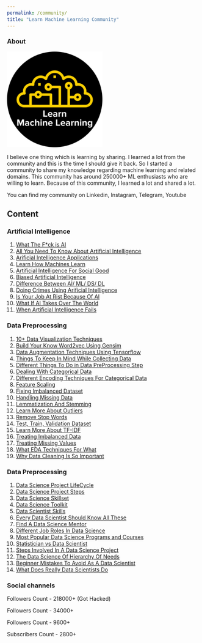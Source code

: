 ```yaml
---
permalink: /community/
title: "Learn Machine Learning Community"
---
```


### About


<img src="/assets/images/logo.png" width="250" height="250">

I believe one thing which is learning by sharing. I learned a lot from the community and this is the time I should give it back. So I started a community to share my knowledge regarding machine learning and related domains. This community has around 250000+ ML enthusiasts who are willing to learn. Because of this community, I learned a lot and shared a lot.

You can find my community on Linkedin, Instagram, Telegram, Youtube


## Content

### Artificial Intelligence
<ol>
<li><a href="/assets/pdfs/artificial%20intelligence/wtf_is_AI.pdf">What The F*ck is AI</a></li>
<li><a href="/assets/pdfs/artificial%20intelligence/All_you_need_to_know_about_AI.pdf">All You Need To Know About Artificial Intelligence</a></li>
<li><a href="https://github.com/udaykondreddy/udaykondreddy.github.io/blob/master/assets/pdfs/artificial%20intelligence/artificial_intelligence_applications.pdf">Arificial Intelligence Applications</a></li>
<li><a href="https://github.com/udaykondreddy/udaykondreddy.github.io/blob/master/assets/pdfs/artificial%20intelligence/How_machine_learn.pdf">Learn How Machines Learn</a></li>
<li><a href="https://github.com/udaykondreddy/udaykondreddy.github.io/blob/master/assets/pdfs/artificial%20intelligence/ai_for_social_good.pdf">Artificial Intelligence For Social Good</a></li>
<li><a href="https://github.com/udaykondreddy/udaykondreddy.github.io/blob/master/assets/pdfs/artificial%20intelligence/Biased_artificial_intelligence.pdf">Biased Artificial Intelligence</a></li>
<li><a href="https://github.com/udaykondreddy/udaykondreddy.github.io/blob/master/assets/pdfs/artificial%20intelligence/DIFFERENCE_BETWEEN_DS_SL_ML_AL.pdf">Difference Between AI/ ML/ DS/ DL</a></li>
<li><a href="https://github.com/udaykondreddy/udaykondreddy.github.io/blob/master/assets/pdfs/artificial%20intelligence/Doing_crimes_using_AI.pdf">Doing Crimes Using Arificial Intelligence</a></li>
<li><a href="https://github.com/udaykondreddy/udaykondreddy.github.io/blob/master/assets/pdfs/artificial%20intelligence/is_your_job_at_risk_because_of_AI.pdf">Is Your Job At Rist Because Of AI</a></li>
<li><a href="https://github.com/udaykondreddy/udaykondreddy.github.io/blob/master/assets/pdfs/artificial%20intelligence/what_if_ai_takes_over_the_world.pdf">What If AI Takes Over The World</a></li>
<li><a href="https://github.com/udaykondreddy/udaykondreddy.github.io/blob/master/assets/pdfs/artificial%20intelligence/When_AI_fails.pdf">When Artificial Intelligence Fails</a></li>
</ol>

### Data Preprocessing
<ol>
<li><a href="https://github.com/udaykondreddy/udaykondreddy.github.io/blob/master/assets/pdfs/data%20preprocessing/10_plus_techniques_to_visualize_your_data.pdf">10+ Data Visualization Techniques</a></li>
<li><a href="https://github.com/udaykondreddy/udaykondreddy.github.io/blob/master/assets/pdfs/data%20preprocessing/build_your_own_word2vec_using_gensim.pdf">Build Your Know Word2vec Using Gensim</a></li>
<li><a href="https://github.com/udaykondreddy/udaykondreddy.github.io/blob/master/assets/pdfs/data%20preprocessing/data_augmentation_techniques_using_tf.pdf">Data Augmentation Techniques Using Tensorflow</a></li>
<li><a href="https://github.com/udaykondreddy/udaykondreddy.github.io/blob/master/assets/pdfs/data%20preprocessing/data_collection.pdf">Things To Keep In Mind While Collecting Data</a></li>
<li><a href="https://github.com/udaykondreddy/udaykondreddy.github.io/blob/master/assets/pdfs/data%20preprocessing/data_preprocessing_steps.pdf">Different Things To Do in Data PreProcessing Step</a></li>
<li><a href="https://github.com/udaykondreddy/udaykondreddy.github.io/blob/master/assets/pdfs/data%20preprocessing/dealing_with_categorical_data.pdf">Dealing With Categorical Data</a></li>
<li><a href="https://github.com/udaykondreddy/udaykondreddy.github.io/blob/master/assets/pdfs/data%20preprocessing/encoding_categorical_variables.pdf">Different Encoding Techniques For Categorical Data</a></li>
<li><a href="https://github.com/udaykondreddy/udaykondreddy.github.io/blob/master/assets/pdfs/data%20preprocessing/feature_scaling.pdf">Feature Scaling</a></li>
<li><a href="https://github.com/udaykondreddy/udaykondreddy.github.io/blob/master/assets/pdfs/data%20preprocessing/fixing_imbalanced_data.pdf">Fixing Imbalanced Dataset</a></li>
<li><a href="https://github.com/udaykondreddy/udaykondreddy.github.io/blob/master/assets/pdfs/data%20preprocessing/handle_missing_data.pdf">Handling Missing Data</a></li>
<li><a href="https://github.com/udaykondreddy/udaykondreddy.github.io/blob/master/assets/pdfs/data%20preprocessing/lemmatization_and_stemming.pdf">Lemmatization And Stemming</a></li>
<li><a href="https://github.com/udaykondreddy/udaykondreddy.github.io/blob/master/assets/pdfs/data%20preprocessing/outliers_indetail.pdf">Learn More About Outliers</a></li>
<li><a href="https://github.com/udaykondreddy/udaykondreddy.github.io/blob/master/assets/pdfs/data%20preprocessing/remove_stop_word.pdf">Remove Stop Words</a></li>
<li><a href="https://github.com/udaykondreddy/udaykondreddy.github.io/blob/master/assets/pdfs/data%20preprocessing/test_train_validation_dataset.pdf">Test, Train, Validation Dataset</a></li>
<li><a href="https://github.com/udaykondreddy/udaykondreddy.github.io/blob/master/assets/pdfs/data%20preprocessing/tf_idf.pdf">Learn More About TF-IDF</a></li>
<li><a href="https://github.com/udaykondreddy/udaykondreddy.github.io/blob/master/assets/pdfs/data%20preprocessing/treating_imbalanced_data.pdf">Treating Imbalanced Data</a></li>
<li><a href="https://github.com/udaykondreddy/udaykondreddy.github.io/blob/master/assets/pdfs/data%20preprocessing/treating_missing_values.pdf">Treating Missing Values</a></li>
<li><a href="https://github.com/udaykondreddy/udaykondreddy.github.io/blob/master/assets/pdfs/data%20preprocessing/what_EDS_techniques_for_what.pdf">What EDA Techniques For What</a></li>
<li><a href="https://github.com/udaykondreddy/udaykondreddy.github.io/blob/master/assets/pdfs/data%20preprocessing/why_data_cleaning_is_important.pdf">Why Data Cleaning Is So Important</a></li>
</ol>


### Data Preprocessing
<ol>
<li><a href="https://github.com/udaykondreddy/udaykondreddy.github.io/blob/master/assets/pdfs/data%20science/Data_science_project_life_cycle.pdf">Data Science Project LifeCycle</a></li>
<li><a href="https://github.com/udaykondreddy/udaykondreddy.github.io/blob/master/assets/pdfs/data%20science/data_science_project_steps.pdf">Data Science Project Steps</a></li>
<li><a href="https://github.com/udaykondreddy/udaykondreddy.github.io/blob/master/assets/pdfs/data%20science/data_science_skill_set.pdf">Data Science Skillset</a></li>
<li><a href="https://github.com/udaykondreddy/udaykondreddy.github.io/blob/master/assets/pdfs/data%20science/data_science_toolkit.pdf">Data Science Toolkit</a></li>
<li><a href="https://github.com/udaykondreddy/udaykondreddy.github.io/blob/master/assets/pdfs/data%20science/data_scientist_skills.pdf">Data Scientist Skills</a></li>
<li><a href="https://github.com/udaykondreddy/udaykondreddy.github.io/blob/master/assets/pdfs/data%20science/every_data_scientist_should_know.pdf">Every Data Scientist Should Know All These</a></li>
<li><a href="https://github.com/udaykondreddy/udaykondreddy.github.io/blob/master/assets/pdfs/data%20science/find_a_data_science_mentor.pdf">Find A Data Science Mentor</a></li>
<li><a href="https://github.com/udaykondreddy/udaykondreddy.github.io/blob/master/assets/pdfs/data%20science/job_roles_in_data_science.pdf">Different Job Roles In Data Science</a></li>
<li><a href="https://github.com/udaykondreddy/udaykondreddy.github.io/blob/master/assets/pdfs/data%20science/most_popular_data_science_programs_and_courses.pdf">Most Popular Data Science Programs and Courses</a></li>
<li><a href="https://github.com/udaykondreddy/udaykondreddy.github.io/blob/master/assets/pdfs/data%20science/statistician_vs_data_scientist.pdf">Statistician vs Data Scientist</a></li>
<li><a href="https://github.com/udaykondreddy/udaykondreddy.github.io/blob/master/assets/pdfs/data%20science/steps_involved_in_a_data_science_project.pdf">Steps Involved In A Data Science Project</a></li>
<li><a href="https://github.com/udaykondreddy/udaykondreddy.github.io/blob/master/assets/pdfs/data%20science/the_data_science_hierarchy_of_needs.pdf">The Data Science Of Hierarchy Of Needs</a></li>
<li><a href="https://github.com/udaykondreddy/udaykondreddy.github.io/blob/master/assets/pdfs/data%20science/top_mistakes_that_beginner_data_scientists_make.pdf">Beginner Mistakes To Avoid As A Data Scientist</a></li>
<li><a href="https://github.com/udaykondreddy/udaykondreddy.github.io/blob/master/assets/pdfs/data%20science/what_data_scientists_really_do.pdf">What Does Really Data Scientists Do</a></li>
</ol>

### Social channels


<a href="https://www.instagram.com/learn.machinelearning/"  class="btn btn-info" role="button" target="_blank"> <i class="fa fa-instagram fa-6x" aria-hidden="true"></i></a>  Followers Count - 218000+ (Got Hacked)

<a href="https://www.linkedin.com/company/learn-machine-learning/"  class="btn btn-info" role="button" target="_blank"> <i class="fa fa-linkedin fa-6x" aria-hidden="true"></i></a>  Followers Count - 34000+

<a href="https://telegram.me/LearnDotMachineLearning"  class="btn btn-info" role="button" target="_blank"> <i class="fa fa-telegram fa-6x" aria-hidden="true"></i></a>  Followers Count - 9600+

<a href="https://www.youtube.com/c/LearnMachineLearning"  class="btn btn-info" role="button" target="_blank"> <i class="fa fa-youtube fa-6x" aria-hidden="true"></i></a>  Subscribers Count - 2800+







